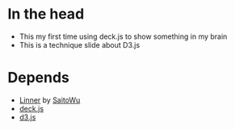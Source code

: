 # In the head
  * This my first time using deck.js to show something in my brain
  * This is a technique slide about D3.js

# Depends
 * [Linner](https://github.com/SaitoWu/linner?source=c) by [SaitoWu](https://github.com/SaitoWu)
 * [deck.js](http://imakewebthings.com/deck.js)
 * [d3.js](http://d3js.org/)